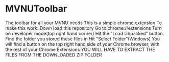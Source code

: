 # MVNUToolbar
The toolbar for all your MVNU needs
This is a simple chrome extension
To make this work:
Down load this repository
Go to chrome://extensions
Turn on developer mode(top right hand corner)
Hit the "Load Unpacked" button. 
Find the folder you stored these files in
Hit "Select Folder"(Windows) 
You will find a button on the top right hand side of your Chrome browser, with the rest of your Chrome Extensions
YOU WILL HAVE TO EXTRACT THE FILES FROM THE DOWNLOADED ZIP FOLDER
